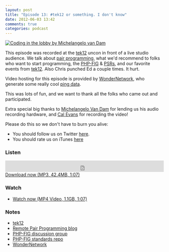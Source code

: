```yaml
---
layout: post
title: "Episode 13: #tek12 or something. I don't know"
date: 2012-06-03 13:42
comments: true
categories: podcast
---
```


[![Coding in the lobby by Michelangelo van Dam](http://farm8.staticflickr.com/7235/7282378850_96ae708f58_z.jpg)](http://www.flickr.com/photos/dragonbe/7282378850/ "Coding in the lobby by Michelangelo van Dam")

This episode was recorded at the [tek12](http://tek12.phparch.com) uncon in front of a live studio audience. We talk about [pair programming](http://en.wikipedia.org/wiki/Pair_programming), what we'd recommend to folks who want to start programming, the [PHP-FIG](https://groups.google.com/forum/#!forum/php-standards) & [PSRs](https://github.com/php-fig/fig-standards), and our favorite events from [tek12](http://tek12.phparch.com). Also Chris punched Ed a couple times. It hurt.

Video hosting for this episode is provided by [WonderNetwork](https://wondernetwork.com), who generate some really cool [ping data](https://wondernetwork.com/pings/).

This was lots of fun, and we want to thank all the folks who came out and participated.

Extra special big thanks to [Michelangelo Van Dam](http://www.dragonbe.com/) for lending us his audio recording hardware, and [Cal Evans](http://blog.calevans.com/) for recording the video!

Please do this so we don't have to burn you alive:

* You should follow us on Twitter [here](https://twitter.com/dev_hell).
* You should rate us on iTunes [here](http://itunes.apple.com/us/podcast/dev-hell/id489840699)

### Listen

<iframe frameborder="0" height="36px" scrolling="no" seamless src="https://simplecast.com/e/35270?style=dark" width="100%"></iframe>
<a href="http://audio.simplecast.com/35270.mp3" rel="enclosure">Download now (MP3, 42.4MB, 1:07)</a>

### Watch

* <a href="http://files.wondernetwork.com/devhell/ep13-video.m4v">Watch now (MP4 Video, 1.1GB, 1:07)</a>

### Notes

* [tek12](http://tek12.phparch.com)
* [Remote Pair Programming blog](http://remotepairprogramming.com/)
* [PHP-FIG discussion group](https://groups.google.com/forum/#!forum/php-standards)
* [PHP-FIG standards repo](https://github.com/php-fig/fig-standards)
* [WonderNetwork](https://wondernetwork.com)
